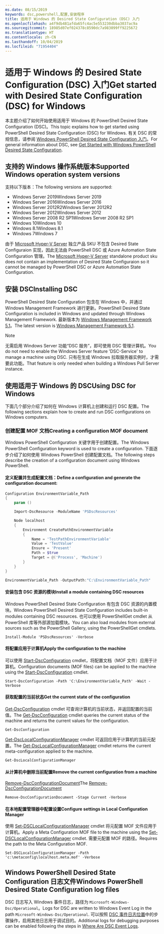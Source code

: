 ```yaml
---
ms.date: 08/15/2019
keywords: dsc,powershell,配置,安装程序
title: 适用于 Windows 的 Desired State Configuration (DSC) 入门
ms.openlocfilehash: a4f9db481afda65fc4ac5e553230dbba3037ac9a
ms.sourcegitcommit: 18985d07ef024378c8590dc7a983099ff9225672
ms.translationtype: HT
ms.contentlocale: zh-CN
ms.lasthandoff: 10/04/2019
ms.locfileid: "71954404"
---
```

# <a name="get-started-with-desired-state-configuration-dsc-for-windows"></a><span data-ttu-id="8d12d-103">适用于 Windows 的 Desired State Configuration (DSC) 入门</span><span class="sxs-lookup"><span data-stu-id="8d12d-103">Get started with Desired State Configuration (DSC) for Windows</span></span>

<span data-ttu-id="8d12d-104">本主题介绍了如何开始使用适用于 Windows 的 PowerShell Desired State Configuration (DSC)。</span><span class="sxs-lookup"><span data-stu-id="8d12d-104">This topic explains how to get started using PowerShell Desired State Configuration (DSC) for Windows.</span></span>
<span data-ttu-id="8d12d-105">有关 DSC 的常规信息，请参阅 [Windows PowerShell Desired State Configuration 入门](../overview/overview.md)。</span><span class="sxs-lookup"><span data-stu-id="8d12d-105">For general information about DSC, see [Get Started with Windows PowerShell Desired State Configuration](../overview/overview.md).</span></span>

## <a name="supported-windows-operation-system-versions"></a><span data-ttu-id="8d12d-106">支持的 Windows 操作系统版本</span><span class="sxs-lookup"><span data-stu-id="8d12d-106">Supported Windows operation system versions</span></span>

<span data-ttu-id="8d12d-107">支持以下版本：</span><span class="sxs-lookup"><span data-stu-id="8d12d-107">The following versions are supported:</span></span>

- <span data-ttu-id="8d12d-108">Windows Server 2019</span><span class="sxs-lookup"><span data-stu-id="8d12d-108">Windows Server 2019</span></span>
- <span data-ttu-id="8d12d-109">Windows Server 2016</span><span class="sxs-lookup"><span data-stu-id="8d12d-109">Windows Server 2016</span></span>
- <span data-ttu-id="8d12d-110">Windows Server 2012R2</span><span class="sxs-lookup"><span data-stu-id="8d12d-110">Windows Server 2012R2</span></span>
- <span data-ttu-id="8d12d-111">Windows Server 2012</span><span class="sxs-lookup"><span data-stu-id="8d12d-111">Windows Server 2012</span></span>
- <span data-ttu-id="8d12d-112">Windows Server 2008 R2 SP1</span><span class="sxs-lookup"><span data-stu-id="8d12d-112">Windows Server 2008 R2 SP1</span></span>
- <span data-ttu-id="8d12d-113">Windows 10</span><span class="sxs-lookup"><span data-stu-id="8d12d-113">Windows 10</span></span>
- <span data-ttu-id="8d12d-114">Windows 8.1</span><span class="sxs-lookup"><span data-stu-id="8d12d-114">Windows 8.1</span></span>
- <span data-ttu-id="8d12d-115">Windows 7</span><span class="sxs-lookup"><span data-stu-id="8d12d-115">Windows 7</span></span>

<span data-ttu-id="8d12d-116">由于 [Microsoft Hyper-V Server](/windows-server/virtualization/hyper-v/hyper-v-server-2016) 独立产品 SKU 不包含 Desired State Configuraion 实现，因此无法由 PowerShell DSC 或 Azure Automation State Configuration 管理。</span><span class="sxs-lookup"><span data-stu-id="8d12d-116">The [Microsoft Hyper-V Server](/windows-server/virtualization/hyper-v/hyper-v-server-2016) standalone product sku does not contain an implementation of Desired State Configuraion so it cannot be managed by PowerShell DSC or Azure Automation State Configuration.</span></span>

## <a name="installing-dsc"></a><span data-ttu-id="8d12d-117">安装 DSC</span><span class="sxs-lookup"><span data-stu-id="8d12d-117">Installing DSC</span></span>

<span data-ttu-id="8d12d-118">PowerShell Desired State Configuration 包含在 Windows 中，并通过 Windows Management Framework 进行更新。</span><span class="sxs-lookup"><span data-stu-id="8d12d-118">PowerShell Desired State Configuration is included in Windows and updated through Windows Management Framework.</span></span>
<span data-ttu-id="8d12d-119">最新版本为 [Windows Management Framework 5.1](https://www.microsoft.com/en-us/download/details.aspx?id=54616)。</span><span class="sxs-lookup"><span data-stu-id="8d12d-119">The latest version is [Windows Management Framework 5.1](https://www.microsoft.com/en-us/download/details.aspx?id=54616).</span></span>

> [!NOTE]
> <span data-ttu-id="8d12d-120">无需启用 Windows Server 功能“DSC 服务”，即可使用 DSC 管理计算机。</span><span class="sxs-lookup"><span data-stu-id="8d12d-120">You do not need to enable the Windows Server feature 'DSC-Service' to manage a machine using DSC.</span></span>
> <span data-ttu-id="8d12d-121">只有在生成 Windows 拉取服务器实例时，才需要此功能。</span><span class="sxs-lookup"><span data-stu-id="8d12d-121">That feature is only needed when building a Windows Pull Server instance.</span></span>

## <a name="using-dsc-for-windows"></a><span data-ttu-id="8d12d-122">使用适用于 Windows 的 DSC</span><span class="sxs-lookup"><span data-stu-id="8d12d-122">Using DSC for Windows</span></span>

<span data-ttu-id="8d12d-123">下面几个部分介绍了如何在 Windows 计算机上创建和运行 DSC 配置。</span><span class="sxs-lookup"><span data-stu-id="8d12d-123">The following sections explain how to create and run DSC configurations on Windows computers.</span></span>

### <a name="creating-a-configuration-mof-document"></a><span data-ttu-id="8d12d-124">创建配置 MOF 文档</span><span class="sxs-lookup"><span data-stu-id="8d12d-124">Creating a configuration MOF document</span></span>

<span data-ttu-id="8d12d-125">Windows PowerShell Configuration 关键字用于创建配置。</span><span class="sxs-lookup"><span data-stu-id="8d12d-125">The Windows PowerShell Configuration keyword is used to create a configuration.</span></span>
<span data-ttu-id="8d12d-126">下面逐步介绍了如何使用 Windows PowerShell 创建配置文档。</span><span class="sxs-lookup"><span data-stu-id="8d12d-126">The following steps describe the creation of a configuration document using Windows PowerShell.</span></span>

#### <a name="define-a-configuration-and-generate-the-configuration-document"></a><span data-ttu-id="8d12d-127">定义配置并生成配置文档：</span><span class="sxs-lookup"><span data-stu-id="8d12d-127">Define a configuration and generate the configuration document:</span></span>

```powershell
Configuration EnvironmentVariable_Path
{
    param ()

    Import-DscResource -ModuleName 'PSDscResources'

    Node localhost
    {
        Environment CreatePathEnvironmentVariable
        {
            Name = 'TestPathEnvironmentVariable'
            Value = 'TestValue'
            Ensure = 'Present'
            Path = $true
            Target = @('Process', 'Machine')
        }
    }
}

EnvironmentVariable_Path -OutputPath:"C:\EnvironmentVariable_Path"
```
#### <a name="install-a-module-containing-dsc-resources"></a><span data-ttu-id="8d12d-128">安装包含 DSC 资源的模块</span><span class="sxs-lookup"><span data-stu-id="8d12d-128">Install a module containing DSC resources</span></span>

<span data-ttu-id="8d12d-129">Windows PowerShell Desired State Configuration 有包含 DSC 资源的内置模块。</span><span class="sxs-lookup"><span data-stu-id="8d12d-129">Windows PowerShell Desired State Configuration includes built-in modules containing DSC resources.</span></span>
<span data-ttu-id="8d12d-130">也可以使用 PowerShellGet cmdlet 从 PowerShell 库等外部源加载模块。</span><span class="sxs-lookup"><span data-stu-id="8d12d-130">You can also load modules from external sources such as the PowerShell Gallery, using the PowerShellGet cmdlets.</span></span>

`Install-Module 'PSDscResources' -Verbose`

#### <a name="apply-the-configuration-to-the-machine"></a><span data-ttu-id="8d12d-131">将配置应用于计算机</span><span class="sxs-lookup"><span data-stu-id="8d12d-131">Apply the configuration to the machine</span></span>

<span data-ttu-id="8d12d-132">可以使用 [Start-DscConfiguration](/powershell/module/psdesiredstateconfiguration/start-dscconfiguration) cmdlet，将配置文档（MOF 文件）应用于计算机。</span><span class="sxs-lookup"><span data-stu-id="8d12d-132">Configuration documents (MOF files) can be applied to the machine using the [Start-DscConfiguration](/powershell/module/psdesiredstateconfiguration/start-dscconfiguration) cmdlet.</span></span>

`Start-DscConfiguration -Path 'C:\EnvironmentVariable_Path' -Wait -Verbose`

#### <a name="get-the-current-state-of-the-configuration"></a><span data-ttu-id="8d12d-133">获取配置的当前状态</span><span class="sxs-lookup"><span data-stu-id="8d12d-133">Get the current state of the configuration</span></span>

<span data-ttu-id="8d12d-134">[Get-DscConfiguration](/powershell/module/psdesiredstateconfiguration/get-dscconfiguration) cmdlet 可查询计算机的当前状态，并返回配置的当前值。</span><span class="sxs-lookup"><span data-stu-id="8d12d-134">The [Get-DscConfiguration](/powershell/module/psdesiredstateconfiguration/get-dscconfiguration) cmdlet queries the current status of the machine and returns the current values for the configuration.</span></span>

`Get-DscConfiguration`

<span data-ttu-id="8d12d-135">[Get-DscLocalConfigurationManager](/powershell/module/psdesiredstateconfiguration/get-dscLocalConfigurationManager) cmdlet 可返回应用于计算机的当前元配置。</span><span class="sxs-lookup"><span data-stu-id="8d12d-135">The [Get-DscLocalConfigurationManager](/powershell/module/psdesiredstateconfiguration/get-dscLocalConfigurationManager) cmdlet returns the current meta-configuration applied to the machine.</span></span>

`Get-DscLocalConfigurationManager`

#### <a name="remove-the-current-configuration-from-a-machine"></a><span data-ttu-id="8d12d-136">从计算机中删除当前配置</span><span class="sxs-lookup"><span data-stu-id="8d12d-136">Remove the current configuration from a machine</span></span>

<span data-ttu-id="8d12d-137">[Remove-DscConfigurationDocument](/powershell/module/psdesiredstateconfiguration/remove-dscconfigurationdocument)</span><span class="sxs-lookup"><span data-stu-id="8d12d-137">The [Remove-DscConfigurationDocument](/powershell/module/psdesiredstateconfiguration/remove-dscconfigurationdocument)</span></span>

`Remove-DscConfigurationDocument -Stage Current -Verbose`

#### <a name="configure-settings-in-local-configuration-manager"></a><span data-ttu-id="8d12d-138">在本地配置管理器中配置设置</span><span class="sxs-lookup"><span data-stu-id="8d12d-138">Configure settings in Local Configuration Manager</span></span>

<span data-ttu-id="8d12d-139">使用 [Set-DSCLocalConfigurationManager](/powershell/module/PSDesiredStateConfiguration/Set-DscLocalConfigurationManager) cmdlet 将元配置 MOF 文件应用于计算机。</span><span class="sxs-lookup"><span data-stu-id="8d12d-139">Apply a Meta Configuration MOF file to the machine using the [Set-DSCLocalConfigurationManager](/powershell/module/PSDesiredStateConfiguration/Set-DscLocalConfigurationManager) cmdlet.</span></span>
<span data-ttu-id="8d12d-140">需要元配置 MOF 的路径。</span><span class="sxs-lookup"><span data-stu-id="8d12d-140">Requires the path to the Meta Configuration MOF.</span></span>

`Set-DSCLocalConfigurationManager -Path 'c:\metaconfig\localhost.meta.mof' -Verbose`

## <a name="windows-powershell-desired-state-configuration-log-files"></a><span data-ttu-id="8d12d-141">Windows PowerShell Desired State Configuration 日志文件</span><span class="sxs-lookup"><span data-stu-id="8d12d-141">Windows PowerShell Desired State Configuration log files</span></span>

<span data-ttu-id="8d12d-142">DSC 日志写入 Windows 事件日志，路径为 `Microsoft-Windows-Dsc/Operational`。</span><span class="sxs-lookup"><span data-stu-id="8d12d-142">Logs for DSC are written to Windows Event Log in the path `Microsoft-Windows-Dsc/Operational`.</span></span>
<span data-ttu-id="8d12d-143">可以按照 [DSC 事件日志位置](/powershell/dsc/troubleshooting/troubleshooting#where-are-dsc-event-logs)中的步骤操作，启用其他日志用于调试目的。</span><span class="sxs-lookup"><span data-stu-id="8d12d-143">Additional logs for debugging purposes can be enabled following the steps in [Where Are DSC Event Logs](/powershell/dsc/troubleshooting/troubleshooting#where-are-dsc-event-logs).</span></span>
